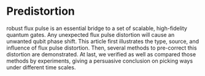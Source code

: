 # Predistortion
 robust flux pulse is an essential bridge to a set of scalable, high-fidelity quantum gates. Any unexpected flux pulse distortion will cause an unwanted qubit phase shift. This article first illustrates the type, source, and influence of flux pulse distortion. Then, several methods to pre-correct this distortion are demonstrated. At last, we verified as well as compared those methods by experiments, giving a persuasive conclusion on picking ways under different time scales.
